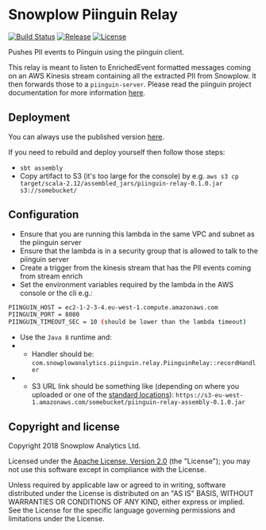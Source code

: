 # Snowplow Piinguin Relay

[![Build Status][travis-image]][travis]
[![Release][release-image]][release]
[![License][license-image]][license]

Pushes PII events to Piinguin using the piinguin client.

This relay is meant to listen to EnrichedEvent formatted messages coming on an AWS Kinesis stream containing all the extracted PII from Snowplow. It then forwards those to a `piinguin-server`. Please read the piinguin project documentation for more information [here][piinguin].

## Deployment

You can always use the published version [here][s3-assets].

If you need to rebuild and deploy yourself then follow those steps:

* `sbt assembly`
* Copy artifact to S3 (it's too large for the console) by e.g. `aws s3 cp target/scala-2.12/assembled_jars/piinguin-relay-0.1.0.jar s3://somebucket/`

## Configuration

* Ensure that you are running this lambda in the same VPC and subnet as the piinguin server
* Ensure that the lambda is in a security group that is allowed to talk to the piinguin server
* Create a trigger from the kinesis stream that has the PII events coming from stream enrich
* Set the environment variables required by the lambda in the AWS console or the cli e.g.:

```bash
PIINGUIN_HOST = ec2-1-2-3-4.eu-west-1.compute.amazonaws.com
PIINGUIN_PORT = 8080
PIINGUIN_TIMEOUT_SEC = 10 (should be lower than the lambda timeout)
```

* Use the `Java 8` runtime and:
* * Handler should be: `com.snowplowanalytics.piinguin.relay.PiinguinRelay::recordHandler`
* * S3 URL link should be something like (depending on where you uploaded or one of the [standard locations][s3-assets]): `https://s3-eu-west-1.amazonaws.com/somebucket/piinguin-relay-assembly-0.1.0.jar`

## Copyright and license

Copyright 2018 Snowplow Analytics Ltd.

Licensed under the [Apache License, Version 2.0][license] (the "License");
you may not use this software except in compliance with the License.

Unless required by applicable law or agreed to in writing, software
distributed under the License is distributed on an "AS IS" BASIS,
WITHOUT WARRANTIES OR CONDITIONS OF ANY KIND, either express or implied.
See the License for the specific language governing permissions and
limitations under the License.

[license]: http://www.apache.org/licenses/LICENSE-2.0
[piinguin]: https://github.com/snowplow-incubator/piinguin
[s3-assets]: https://github.com/snowplow/snowplow/wiki/Hosted-assets

[travis-image]: https://travis-ci.org/snowplow-incubator/snowplow-piinguin-relay.svg?branch=master
[travis]: https://travis-ci.org/snowplow-incubator/snowplow-piinguin-relay

[release-image]: https://img.shields.io/badge/release-0.1.0-orange.svg?style=flat
[release]: https://github.com/snowplow-incubator/snowplow-piinguin-relay/releases

[license-image]: http://img.shields.io/badge/license-Apache--2-blue.svg?style=flat
[license]: http://www.apache.org/licenses/LICENSE-2.0
